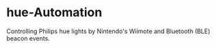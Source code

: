 # hue-Automation
Controlling Philips hue lights by Nintendo's Wiimote and Bluetooth (BLE) beacon events.
